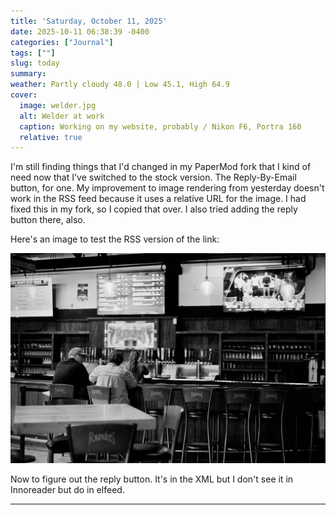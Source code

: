 ```yaml
---
title: 'Saturday, October 11, 2025'
date: 2025-10-11 06:38:39 -0400
categories: ["Journal"]
tags: [""]
slug: today
summary: 
weather: Partly cloudy 48.0 | Low 45.1, High 64.9
cover: 
  image: welder.jpg
  alt: Welder at work
  caption: Working on my website, probably / Nikon F6, Portra 160
  relative: true
---
```



I'm still finding things that I'd changed in my PaperMod fork that I kind of need now that I've switched to the stock version. The Reply-By-Email button, for one. My improvement to image rendering from yesterday doesn't work in the RSS feed because it uses a relative URL for the image. I had fixed this in my fork, so I copied that over. I also tried adding the reply button there, also.

Here's an image to test the RSS version of the link:

![Black and white photo of the Founders Brewing interior](2025-Roll-056_0003.jpg "Founders Brewing interior (2025) / Nikon FE2")

Now to figure out the reply button. It's in the XML but I don't see it in Innoreader but do in elfeed.

----

